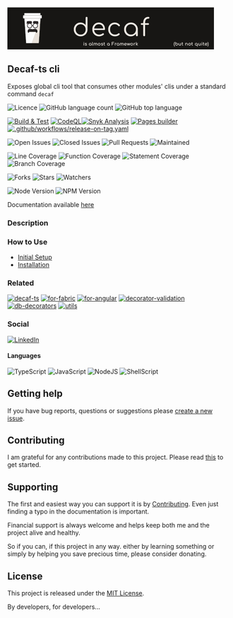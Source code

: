 ![Banner](./workdocs/assets/Banner.png)

## Decaf-ts cli

Exposes global cli tool that consumes other modules' clis under a standard command `decaf`

![Licence](https://img.shields.io/github/license/decaf-ts/cli.svg?style=plastic)
![GitHub language count](https://img.shields.io/github/languages/count/decaf-ts/cli?style=plastic)
![GitHub top language](https://img.shields.io/github/languages/top/decaf-ts/cli?style=plastic)

[![Build & Test](https://github.com/decaf-ts/cli/actions/workflows/nodejs-build-prod.yaml/badge.svg)](https://github.com/decaf-ts/cli/actions/workflows/nodejs-build-prod.yaml)
[![CodeQL](https://github.com/decaf-ts/cli/actions/workflows/codeql-analysis.yml/badge.svg)](https://github.com/decaf-ts/cli/actions/workflows/codeql-analysis.yml)[![Snyk Analysis](https://github.com/decaf-ts/cli/actions/workflows/snyk-analysis.yaml/badge.svg)](https://github.com/decaf-ts/cli/actions/workflows/snyk-analysis.yaml)
[![Pages builder](https://github.com/decaf-ts/cli/actions/workflows/pages.yaml/badge.svg)](https://github.com/decaf-ts/cli/actions/workflows/pages.yaml)
[![.github/workflows/release-on-tag.yaml](https://github.com/decaf-ts/cli/actions/workflows/release-on-tag.yaml/badge.svg?event=release)](https://github.com/decaf-ts/cli/actions/workflows/release-on-tag.yaml)

![Open Issues](https://img.shields.io/github/issues/decaf-ts/cli.svg)
![Closed Issues](https://img.shields.io/github/issues-closed/decaf-ts/cli.svg)
![Pull Requests](https://img.shields.io/github/issues-pr-closed/decaf-ts/cli.svg)
![Maintained](https://img.shields.io/badge/Maintained%3F-yes-green.svg)

![Line Coverage](workdocs/reports/coverage/badge-lines.svg)
![Function Coverage](workdocs/reports/coverage/badge-functions.svg)
![Statement Coverage](workdocs/reports/coverage/badge-statements.svg)
![Branch Coverage](workdocs/reports/coverage/badge-branches.svg)


![Forks](https://img.shields.io/github/forks/decaf-ts/cli.svg)
![Stars](https://img.shields.io/github/stars/decaf-ts/cli.svg)
![Watchers](https://img.shields.io/github/watchers/decaf-ts/cli.svg)

![Node Version](https://img.shields.io/badge/dynamic/json.svg?url=https%3A%2F%2Fraw.githubusercontent.com%2Fbadges%2Fshields%2Fmaster%2Fpackage.json&label=Node&query=$.engines.node&colorB=blue)
![NPM Version](https://img.shields.io/badge/dynamic/json.svg?url=https%3A%2F%2Fraw.githubusercontent.com%2Fbadges%2Fshields%2Fmaster%2Fpackage.json&label=NPM&query=$.engines.npm&colorB=purple)

Documentation available [here](https://decaf-ts.github.io/cli/)

### Description



### How to Use

- [Initial Setup](../../workdocs/tutorials/For%20Developers.md#_initial-setup_)
- [Installation](../../workdocs/tutorials/For%20Developers.md#installation)




### Related

[![decaf-ts](https://github-readme-stats.vercel.app/api/pin/?username=decaf-ts&repo=decaf-ts)](https://github.com/decaf-ts/decaf-ts)
[![for-fabric](https://github-readme-stats.vercel.app/api/pin/?username=decaf-ts&repo=for-fabric)](https://github.com/decaf-ts/for-fabric)
[![for-angular](https://github-readme-stats.vercel.app/api/pin/?username=decaf-ts&repo=for-angular)](https://github.com/decaf-ts/for-angular)
[![decorator-validation](https://github-readme-stats.vercel.app/api/pin/?username=decaf-ts&repo=decorator-validation)](https://github.com/decaf-ts/decorator-validation)
[![db-decorators](https://github-readme-stats.vercel.app/api/pin/?username=decaf-ts&repo=db-decorators)](https://github.com/decaf-ts/db-decorators)
[![utils](https://github-readme-stats.vercel.app/api/pin/?username=decaf-ts&repo=utils)](https://github.com/decaf-ts/utils)


### Social

[![LinkedIn](https://img.shields.io/badge/LinkedIn-0077B5?style=for-the-badge&logo=linkedin&logoColor=white)](https://www.linkedin.com/in/decaf-ts/)




#### Languages

![TypeScript](https://img.shields.io/badge/TypeScript-007ACC?style=for-the-badge&logo=typescript&logoColor=white)
![JavaScript](https://img.shields.io/badge/JavaScript-F7DF1E?style=for-the-badge&logo=javascript&logoColor=black)
![NodeJS](https://img.shields.io/badge/Node.js-43853D?style=for-the-badge&logo=node.js&logoColor=white)
![ShellScript](https://img.shields.io/badge/Shell_Script-121011?style=for-the-badge&logo=gnu-bash&logoColor=white)

## Getting help

If you have bug reports, questions or suggestions please [create a new issue](https://github.com/decaf-ts/ts-workspace/issues/new/choose).

## Contributing

I am grateful for any contributions made to this project. Please read [this](./workdocs/98-Contributing.md) to get started.

## Supporting

The first and easiest way you can support it is by [Contributing](./workdocs/98-Contributing.md). Even just finding a typo in the documentation is important.

Financial support is always welcome and helps keep both me and the project alive and healthy.

So if you can, if this project in any way. either by learning something or simply by helping you save precious time, please consider donating.

## License

This project is released under the [MIT License](./LICENSE.md).

By developers, for developers...